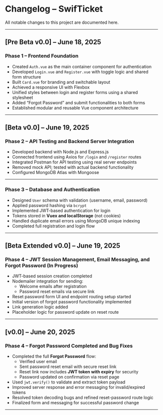 # Changelog – SwifTicket

All notable changes to this project are documented here.

---

## [Pre Beta v0.0] – June 18, 2025

### Phase 1 – Frontend Foundation

- Created `Auth.vue` as the main container component for authentication
- Developed `Login.vue` and `Register.vue` with toggle logic and shared form structure
- Built `Card.vue` for branding and switchable layout
- Achieved a responsive UI with Flexbox
- Unified styles between login and register forms using a shared stylesheet
- Added “Forgot Password” and submit functionalities to both forms
- Established modular and reusable Vue component architecture

---

## [Beta v0.0] – June 19, 2025

### Phase 2 – API Testing and Backend Server Integration

- Developed backend with Node.js and Express.js
- Connected frontend using Axios for `/login` and `/register` routes
- Integrated Postman for API testing using real server endpoints
- Removed mock API; tested with actual backend functionality
- Configured MongoDB Atlas with Mongoose

---

### Phase 3 – Database and Authentication

- Designed `User` schema with validation (username, email, password)
- Applied password hashing via `bcrypt`
- Implemented JWT-based authentication for login
- Tokens stored in **Vuex and localStorage** (not cookies)
- Handled duplicate email errors using MongoDB unique indexing
- Completed full registration and login flow

---

## [Beta Extended v0.0] – June 19, 2025

### Phase 4 – JWT Session Management, Email Messaging, and Forgot Password (In Progress)

- JWT-based session creation completed
- Nodemailer integration for sending:
    - Welcome emails after registration
    - Password reset emails via secure link
- Reset password form UI and endpoint routing setup started
- Initial version of forgot password functionality implemented
- Link generation logic added
- Placeholder logic for password update on reset route

---

## [v0.0] – June 20, 2025

### Phase 4 – Forgot Password Completed and Bug Fixes

- Completed the full **Forgot Password** flow:
    - Verified user email
    - Sent password reset email with secure reset link
    - Reset link now includes **JWT token with expiry** for security
    - Password updated on confirmation via reset page
- Used `jwt.verify()` to validate and extract token payload
- Improved server response and error messaging for invalid/expired tokens
- Resolved token decoding bugs and refined reset-password route logic
- Finalized form and messaging for successful password change

---
